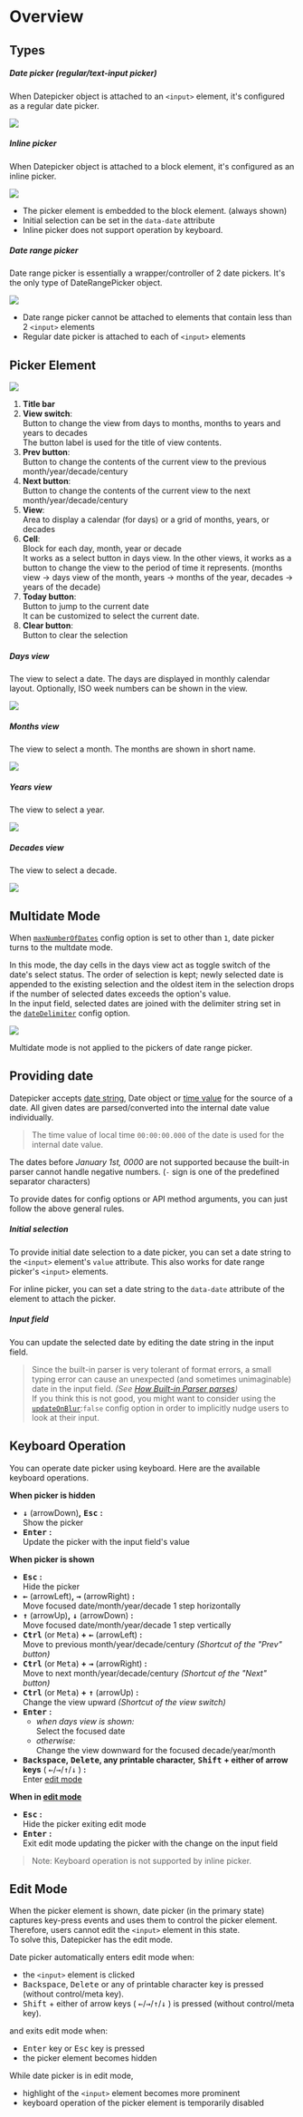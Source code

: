 # Overview

## Types

##### Date picker (regular/text-input picker)

When Datepicker object is attached to an `<input>` element, it's configured as a regular date picker.

![](./images/datepicker.jpg)

##### Inline picker

When Datepicker object is attached to a block element, it's configured as an inline picker.

![](./images/datepicker-inline.jpg)

- The picker element is embedded to the block element. (always shown)
- Initial selection can be set in the `data-date` attribute
- Inline picker does not support operation by keyboard.

##### Date range picker

Date range picker is essentially a wrapper/controller of 2 date pickers. It's the only type of DateRangePicker object.

![](./images/rangepicker.jpg)

- Date range picker cannot be attached to elements that contain less than 2 `<input>` elements
- Regular date picker is attached to each of `<input>` elements


## Picker Element

![](./images/picker-structure.jpg)

1. **Title bar**
2. **View switch**:  
   Button to change the view from days to months, months to years and years to decades  
   The button label is used for the title of view contents.
3. **Prev button**:  
   Button to change the contents of the current view to the previous month/year/decade/century
4. **Next button**:  
   Button to change the contents of the current view to the next month/year/decade/century
5. **View**:  
   Area to display a calendar (for days) or a grid of months, years, or decades
6. **Cell**:  
   Block for each day, month, year or decade  
   It works as a select button in days view. In the other views, it works as a button to change the view to the period of time it represents. (months view → days view of the month, years → months of the year, decades → years of the decade) 
7. **Today button**:  
   Button to jump to the current date  
   It can be customized to select the current date.
8. **Clear button**:  
   Button to clear the selection

##### Days view

The view to select a date. The days are displayed in monthly calendar layout. Optionally, ISO week numbers can be shown in the view.

![](./images/view-days.jpg)

##### Months view

The view to select a month. The months are shown in short name.

![](./images/view-months.jpg)

##### Years view

The view to select a year.

![](./images/view-years.jpg)

##### Decades view

The view to select a decade.

![](./images/view-decades.jpg)


## Multidate Mode

When [`maxNumberOfDates`](options?id=maxnumberofdates) config option is set to other than `1`, date picker turns to the multdate mode.

In this mode, the day cells in the days view act as toggle switch of the date's select status. The order of selection is kept; newly selected date is appended to the existing selection and the oldest item in the selection drops if the number of selected dates exceeds the option's value.  
In the input field, selected dates are joined with the delimiter string set in the [`dateDelimiter`](options?id=dateDelimiter) config option.

![](./images/multidate.jpg)

Multidate mode is not applied to the pickers of date range picker.

## Providing date

Datepicker accepts [date string](date-string+format), Date object or [time value](https://developer.mozilla.org/en-US/docs/Web/JavaScript/Reference/Global_Objects/Date#Time_value_or_timestamp_number) for the source of a date. All given dates are parsed/converted into the internal date value individually.

> The time value of local time `00:00:00.000` of the date is used for the internal date value.

The dates before _January 1st, 0000_ are not supported because the built-in parser cannot handle negative numbers. (`-` sign is one of the predefined separator characters)

To provide dates for config options or API method arguments, you can just follow the above general rules.

##### Initial selection

To provide initial date selection to a date picker, you can set a date string to the `<input>` element's `value` attribute. This also works for date range picker's `<input>` elements.

For inline picker, you can set a date string to the `data-date` attribute of the element to attach the picker.

##### Input field

You can update the selected date by editing the date string in the input field.

> Since the built-in parser is very tolerant of format errors, a small typing error can cause an unexpected (and sometimes unimaginable) date in the input field. _(See [How Built-in Parser parses](./date-string+format?id=how-built-in-parser-parses))_  
> If you think this is not good, you might want to consider using the [`updateOnBlur`](./options?id=updateonblur):`false` config option in order to implicitly nudge users to look at their input.

## Keyboard Operation

You can operate date picker using keyboard. Here are the available keyboard operations.

**When picker is hidden**

- <KBD>**↓**</KBD> (arrowDown)**,** <kbd>**Esc**</kbd> **:**  
  Show the picker
- <kbd>**Enter**</kbd> **:**  
  Update the picker with the input field's value

**When picker is shown**

- <kbd>**Esc**</kbd> **:**  
  Hide the picker
- <kbd>**←**</kbd> (arrowLeft)**,** <kbd>**→**</kbd> (arrowRight) **:**  
  Move focused date/month/year/decade 1 step horizontally
- <kbd>**↑**</kbd> (arrowUp)**,** <kbd>**↓**</kbd> (arrowDown) **:**  
  Move focused date/month/year/decade 1 step vertically
- <kbd>**Ctrl**</kbd> (or <kbd>Meta</kbd>) **+** <kbd>**←**</kbd> (arrowLeft) **:**  
  Move to previous month/year/decade/century _(Shortcut of the "Prev" button)_
- <kbd>**Ctrl**</kbd> (or <kbd>Meta</kbd>) **+** <kbd>**→**</kbd> (arrowRight) **:**  
  Move to next month/year/decade/century _(Shortcut of the "Next" button)_
- <kbd>**Ctrl**</kbd> (or <kbd>Meta</kbd>) **+** <kbd>**↑**</kbd> (arrowUp) **:**    
  Change the view upward _(Shortcut of the view switch)_
- <kbd>**Enter**</kbd> **:**
  - *when days view is shown:*  
    Select the focused date 
  - *otherwise:*  
    Change the view downward for the focused decade/year/month 
- <kbd>**Backspace**</kbd>**,** <kbd>**Delete**</kbd>**, any printable character,** <kbd>**Shift**</kbd> **+ either of arrow keys** ( <kbd>←</kbd>/<kbd>→</kbd>/<kbd>↑</kbd>/<kbd>↓</kbd> ) **:**  
  Enter [edit mode](overview?id=edit-mode)

**When in [edit mode](overview?id=edit-mode)**

- <kbd>**Esc**</kbd> **:**  
  Hide the picker exiting edit mode
- <kbd>**Enter**</kbd> **:**   
  Exit edit mode updating the picker with the change on the input field

> Note: Keyboard operation is not supported by inline picker.

## Edit Mode 

When the picker element is shown, date picker (in the primary state) captures key-press events and uses them to control the picker element. Therefore, users cannot edit the `<input>` element in this state.  
To solve this, Datepicker has the edit mode.

Date picker automatically enters edit mode when:

- the `<input>` element is clicked
- <kbd>Backspace</kbd>, <kbd>Delete</kbd> or any of printable character key is pressed (without control/meta key).
- <kbd>Shift</kbd> + either of arrow keys ( <kbd>←</kbd>/<kbd>→</kbd>/<kbd>↑</kbd>/<kbd>↓</kbd> ) is pressed (without control/meta key).

and exits edit mode when:

- <kbd>Enter</kbd> key or <kbd>Esc</kbd> key is pressed
- the picker element becomes hidden

While date picker is in edit mode,

- highlight of the `<input>` element becomes more prominent
- keyboard operation of the picker element is temporarily disabled
